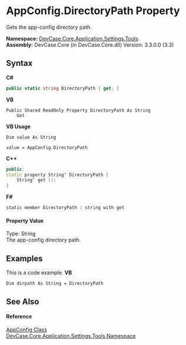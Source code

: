 # AppConfig.DirectoryPath Property 
 

Gets the app-config directory path.

**Namespace:**&nbsp;<a href="N_DevCase_Core_Application_Settings_Tools">DevCase.Core.Application.Settings.Tools</a><br />**Assembly:**&nbsp;DevCase.Core (in DevCase.Core.dll) Version: 3.3.0.0 (3.3)

## Syntax

**C#**<br />
``` C#
public static string DirectoryPath { get; }
```

**VB**<br />
``` VB
Public Shared ReadOnly Property DirectoryPath As String
	Get
```

**VB Usage**<br />
``` VB Usage
Dim value As String

value = AppConfig.DirectoryPath

```

**C++**<br />
``` C++
public:
static property String^ DirectoryPath {
	String^ get ();
}
```

**F#**<br />
``` F#
static member DirectoryPath : string with get

```


#### Property Value
Type: String<br />The app-config directory path.

## Examples
This is a code example. 
**VB**<br />
``` VB
Dim dirpath As String = DirectoryPath
```


## See Also


#### Reference
<a href="T_DevCase_Core_Application_Settings_Tools_AppConfig">AppConfig Class</a><br /><a href="N_DevCase_Core_Application_Settings_Tools">DevCase.Core.Application.Settings.Tools Namespace</a><br />